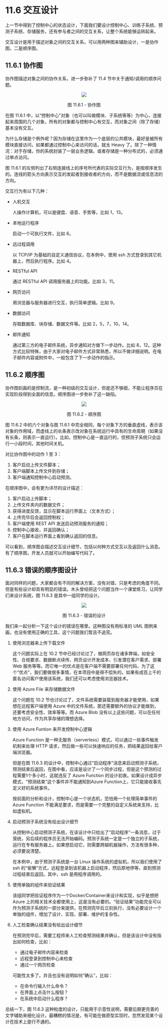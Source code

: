 # 11.6 交互设计

上一节中得到了控制中心的状态设计，下面我们要设计控制中心、训练子系统、预测子系统、存储服务，还有参与者之间的交互关系，让整个系统能够运转起来。

交互设计是用于描述对象之间的交互关系，可以用两种图来辅助设计，一是协作图，二是顺序图。

## 11.6.1 协作图

协作图描述对象之间的协作关系，进一步弥补了 11.4 节中关于通知/调用的顺序问题。

<div align="center">
<img src="Images/Slide19.JPG"/>

图 11.6.1 - 协作图
</div>

在图 11.6.1 中，以“控制中心”对象（也可以叫做模块、子系统等等）为中心，连接起来周围的几个对象，所有的对象都与控制中心有交互，而对象之间（除了存储）基本没有交互。

为什么存储是个例外呢？因为存储在这里作为一个底层的公共模块，最好是被所有模块直接访问，如果都通过控制中心来访问的话，就太 Heavy 了。除了一种情况：对于存储，你的系统封装了一层业务逻辑，或者存储是一种分布式的，必须通过单点访问。

图 11.6.1 的左侧列出了右侧连接线上的序号所代表的实际交互行为，是按顺序发生的。连线的箭头方向表示交互的发起者到接收者的方向，而不是数据流或信息流的方向。

交互行为有以下几种：

- 人机交互
  
  人操作计算机，可以是键盘、语音、手势等，比如 1，13。

- 本地运行程序
  
  启动一个可执行文件，比如 6。

- 远过程调用
  
  以 TCP/IP 为基础的自定义通信协议，在本例中，使用 ssh 方式登录到其它机器上，然后执行程序。比如 4。

- RESTful API

  通过 RESTful API 调用服务器上的功能。比如 3，11。

- 网页访问
  
  用浏览器与服务器进行交互，执行简单逻辑。比如 9。

- 数据访问
  
  存取数据库、块存储、数据文件等。比如 2，5，7，10，14。

- 邮件通知
  
  通过第三方的电子邮件系统，异步通知对方做下一步动作。比如 8，12。这种方式比较特殊，由于大家对电子邮件方式非常熟悉，所以不做详细说明。在电子邮件内容或附件中，一般包含了下一步动作的指示。


## 11.6.2 顺序图

协作图刻画的是控制流，是一种初级的交互设计，但是还不够细，不能让程序员在实现阶段得到全面的信息。顺序图进一步弥补了这一缺陷。

<div align="center">
<img src="Images/Slide20.JPG"/>

图 11.6.2 - 顺序图
</div>

图 11.6.2 中的六个对象与图 11.6.1 中完全相同，每个对象下方的垂直虚线，表示该对象的作用域，而虚线上的长条表示改对象在系统运行中具有的生命周期（如果没有长条，则表示一直运行）。比如，控制中心是一直运行的，但预测子系统只会运行一小段时间，其他时间关机。

对比协作图中的动作 1 至 3：

1. 客户启动上传文件脚本；
2. 客户端脚本上传文件到存储；
3. 客户端通知控制中心启动预测。

在顺序图中，会有更为详尽的设计描述：

1. 客户启动上传脚本；
2. 上传文件夹内的数据文件；
3. 获得进度反馈，显示在脚本运行界面上（文本方式）；
4. 上传完毕后会返回控制权；
5. 客户端使用 REST API 发送启动预测服务的通知；
6. 控制中心接收，并返回确认；
7. 客户在脚本运行界面上看到确认返回的信息。

可以看到，顺序图会描述交互设计细节，包括以何种方式交互以及返回什么消息。有了顺序图，开发人员就可以开始编写代码了。

## 11.6.3 错误的顺序图设计

面对同样的问题，大家都会有不同的解决方案，没有对错，只是考虑的角度不同。但是有些设计却具有明显的错误。木头曾经把这个问题当作一个课堂练习，让同学们来设计系统，图 11.6.3 是其中一组同学的设计。

<div align="center">
<img src="Images/Slide21.JPG"/>

图 11.6.3 - 错误的设计
</div>

我们来一起分析一下这个设计的错误在哪里。这种图没有用标准的 UML 图例来画，也没有使用正确的工具，这个问题我们暂且不追究。

1. 使用浏览器来上传下载文件
   
   这个问题实际上在 10.2 节中已经讨论过了，做网页存在诸多弊端，如安全性、合规要求、数据断点续传、网页设计开发成本、引发潜在客户需求、部署 Web 服务等等。而它唯一的优点是在客户端不需要部署任何代码，为了这个“优点”，我们要做很多事情，在本项目中是得不偿失的。如果有成百上千的匿名访问客户使用该系统，我们还可以考虑使用浏览器技术。

2. 使用 Azure File 来存储数据文件
   
   这个问题在 10.2 节也讨论过了，文件系统需要装载到服务器才能使用，如果想在远程客户端使用 Azure 中的文件系统，那还需要额外的协议才能做到，还要考虑安全性、效率等等。而 Azure Blob 没有以上这些问题，可以在任何地方访问，作为共享存储的理想选择。

3. 使用 Azure Funtion 来开发控制中心逻辑
   
   Azure Function 是一种无服务（serverless）模式，可以通过一些事件触发机制来处理 HTTP 请求，然后做一些可以快速响应的任务，把结果返回给客户端浏览器。

   但是在图 11.6.3 的设计中，控制中心通过“启动程序”消息来启动预测子系统，预测结束后返回，在图中看，应该是设计了一个同步过程，但是这个预测的过程需要1个多小时，这就违反了 Azure Function 的设计初衷。如果设计成异步模式，“预测结束”这个事件并不能通知到Azure Function上，它只能接收事先定义好的系统事件。

   按前面的分析和设计，控制中心是一个状态机，恐怕用一个处理简单事件的 Azure Function 不能满足要求，而是需要一个完整的自定义系统来支持，比如虚拟机。

4. 启动预测子系统没有给出设计细节
   
   从控制中心启动预测子系统，在该设计中只给出了“启动程序”一条消息，过于笼统，另后续的程序员无法开始编码。预测子系统一定是一个独立的子系统，运行在专有服务器上。如果想启动它，则需要跨越机器操作，方法有很多种，必须要说清楚。

   在本例中，由于预测子系统是一台 Linux 操作系统的虚拟机，所以我们使用了 ssh 的“偷懒”方式，远程登录到该机器上启动程序，然后原地停等，直到预测过程结束后返回。其中，ssh 是用程序调用的。

5. 使用单独的组件来验证结果
   
   该组同学把验证程序作为一个Docker/Container来设计和实现，似乎是想把 Azure 上的相关技术全都使用上，这是没有必要的。“验证结果”功能完全可以作为预测子系统的一部分来提供，在预测完毕后立刻执行，没有必要设计一个单独的组件，增加了设计、实现、部署、维护的复杂性。

6. 人工检查确认结果没有给出设计细节
   
   在预测完毕后，需要工程师来人工检查预测结果并确认，但是该设计中没有指出如何检查，比如：

   - 通过电子邮件内容来检查
   - 远程登录到控制中心来检查
   - 通过一个网页检查
   
   可能性太多了。并且也没有说明如何“确认”，比如：

   - 在命令行输入什么命令？
   - 在界面上点击什么按钮？
   - 在系统中启动什么程序？

总结一下，图 11.6.3 这种粒度的设计，只能用于示意性说明，需要后期更完善的文字辅助来细化设计。最糟糕的情况是，有可能在做原型实现时，忽然发现某个设计在技术上是行不通的。
